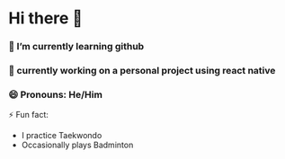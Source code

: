 # Hi there 👋
### 🌱 I’m currently learning github
### 🔭 currently working on a personal project using react native
### 😄 Pronouns: He/Him

⚡ Fun fact:
- I practice Taekwondo
- Occasionally plays Badminton

<!--
**FutureNirvana/FutureNirvana** is a ✨ _special_ ✨ repository because its `README.md` (this file) appears on your GitHub profile.

Here are some ideas to get you started:

- 🔭 I’m currently working on ...
- 🌱 I’m currently learning ...
- 👯 I’m looking to collaborate on ...
- 🤔 I’m looking for help with ...
- 💬 Ask me about ...
- 📫 How to reach me: ...
- 😄 Pronouns: ...
- ⚡ Fun fact: ...
-->
